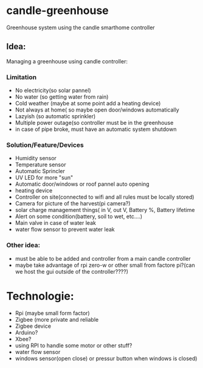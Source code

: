# candle-greenhouse
Greenhouse system using the candle smarthome controller


## Idea:

Managing a greenhouse using candle controller:

### Limitation

- No electricity(so solar pannel)
- No water (so getting water from rain)
- Cold weather (maybe at some point add a heating device)
- Not always at home( so maybe open door/windows automatically
- Lazyish (so automatic sprinkler)
- Multiple power outage(so controller must be in the greenhouse
- in case of pipe broke, must have an automatic system shutdown


### Solution/Feature/Devices

- Humidity sensor
- Temperature sensor
- Automatic Sprincler
- UV LED for more "sun"
- Automatic door/windows or roof pannel auto opening
- heating device
- Controller on site(connected to wifi and all rules must be locally stored)
- Camera for picture of the harvest(pi camera?)
- solar charge management things( in V, out V, Battery %, Battery lifetime
- Alert on some condition(battery, soil to wet, etc....)
- Main valve in case of water leak
- water flow sensor to prevent water leak

### Other idea:

- must be able to be added and controller from a main candle controller
- maybe take advantage of rpi zero-w or other small from factore pi?(can we host the gui outside of the controller????)

# Technologie:

- Rpi (maybe small form factor)
- Zigbee (more private and reliable
- Zigbee device
- Arduino?
- Xbee?
- using RPI to handle some motor or other stuff?
- water flow sensor
- windows sensor(open close) or pressur button when windows is closed)





